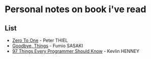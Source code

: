 # Personal notes on book i've read

## List

* [Zero To One](https://github.com/gmolveau/books_personal_notes/blob/master/zero_to_one.md) - Peter THIEL
* [Goodbye, Things](https://github.com/gmolveau/books_personal_notes/blob/master/goodbye_things.md) - Fumio SASAKI
* [97 Things Every Programmer Should Know](https://github.com/gmolveau/books_personal_notes/blob/master/97_things_every_programmer_should_know.md) - Kevlin HENNEY
